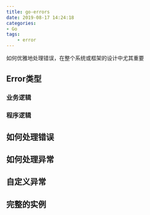 ```yaml
---
title: go-errors
date: 2019-08-17 14:24:18
categories: 
- Go
tags:
    - error
---
```

如何优雅地处理错误，在整个系统或框架的设计中尤其重要
<!-- more -->

## Error类型

### 业务逻辑
### 程序逻辑

## 如何处理错误

## 如何处理异常

## 自定义异常

## 完整的实例